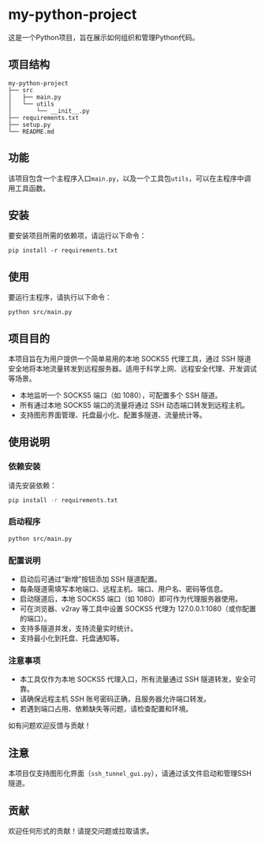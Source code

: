 # my-python-project

这是一个Python项目，旨在展示如何组织和管理Python代码。

## 项目结构

```
my-python-project
├── src
│   ├── main.py
│   └── utils
│       └── __init__.py
├── requirements.txt
├── setup.py
└── README.md
```

## 功能

该项目包含一个主程序入口`main.py`，以及一个工具包`utils`，可以在主程序中调用工具函数。

## 安装

要安装项目所需的依赖项，请运行以下命令：

```
pip install -r requirements.txt
```

## 使用

要运行主程序，请执行以下命令：

```
python src/main.py
```

## 项目目的

本项目旨在为用户提供一个简单易用的本地 SOCKS5 代理工具，通过 SSH 隧道安全地将本地流量转发到远程服务器。适用于科学上网、远程安全代理、开发调试等场景。

- 本地监听一个 SOCKS5 端口（如 1080），可配置多个 SSH 隧道。
- 所有通过本地 SOCKS5 端口的流量将通过 SSH 动态端口转发到远程主机。
- 支持图形界面管理、托盘最小化、配置多隧道、流量统计等。

## 使用说明

### 依赖安装

请先安装依赖：

```sh
pip install -r requirements.txt
```

### 启动程序

```sh
python src/main.py
```

### 配置说明

- 启动后可通过“新增”按钮添加 SSH 隧道配置。
- 每条隧道需填写本地端口、远程主机、端口、用户名、密码等信息。
- 启动隧道后，本地 SOCKS5 端口（如 1080）即可作为代理服务器使用。
- 可在浏览器、v2ray 等工具中设置 SOCKS5 代理为 127.0.0.1:1080（或你配置的端口）。
- 支持多隧道并发，支持流量实时统计。
- 支持最小化到托盘、托盘通知等。

### 注意事项

- 本工具仅作为本地 SOCKS5 代理入口，所有流量通过 SSH 隧道转发，安全可靠。
- 请确保远程主机 SSH 账号密码正确，且服务器允许端口转发。
- 若遇到端口占用、依赖缺失等问题，请检查配置和环境。

如有问题欢迎反馈与贡献！

## 注意

本项目仅支持图形化界面（`ssh_tunnel_gui.py`），请通过该文件启动和管理SSH隧道。


## 贡献

欢迎任何形式的贡献！请提交问题或拉取请求。